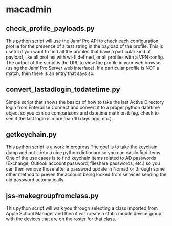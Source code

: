 # macadmin

## check_profile_payloads.py

This python script will use the Jamf Pro API to check each configuration profile for the presence of a test string in the payload of the profile. This is useful if you want to find all the profiles that have a particular kind of payload, like all profiles with wi-fi defined, or all profiles with a VPN config. The output of the script is the URL to view the profile in your web browser (using the Jamf Pro Server web interface). If a particular profile is NOT a match, then there is an entry that says so.

## convert_lastadlogin_todatetime.py

Simple script that shows the basics of how to take the last Active Directory login from Enterprise Connect and convert it to a proper python datetime object so you can do comparisons and datetime math on it (eg. check to see if the last login is more than 10 days ago, etc.).

## getkeychain.py

This python script is a work in progress
The goal is to take the keychain dump and put it into a nice python dictionary so you can easily find items. One of the use cases is to find keychain items related to AD passwords (Exchange, Outlook account password, fileshare passwords, etc.) so you can then remove those after a password update in Nomad or through some other method to preven the account being locked from services sending the old password automatically.

## jss-makegroupfromclass.py

This python script will walk you through selecting a class imported from Apple School Manager and then it will create a static mobile device group with the devices that are on the roster for that class.



